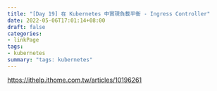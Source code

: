 ```yaml
---
title: "[Day 19] 在 Kubernetes 中實現負載平衡 - Ingress Controller"
date: 2022-05-06T17:01:14+08:00
draft: false
categories:
- linkPage
tags:
- kubernetes
summary: "tags: kubernetes"
---
```


https://ithelp.ithome.com.tw/articles/10196261

